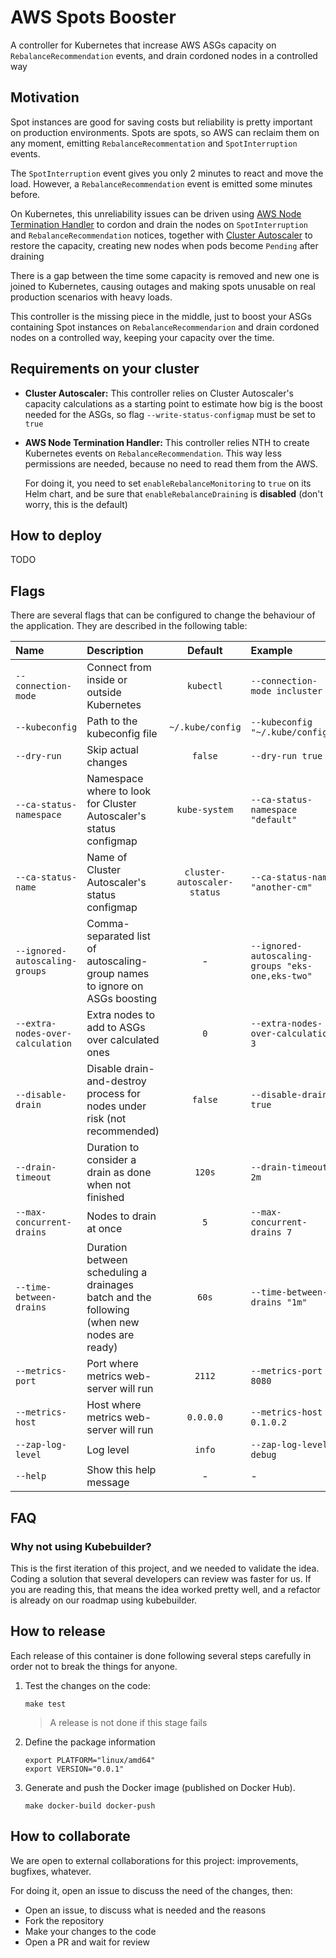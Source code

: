 # AWS Spots Booster

A controller for Kubernetes that increase AWS ASGs capacity on `RebalanceRecommendation` events, 
and drain cordoned nodes in a controlled way

## Motivation

Spot instances are good for saving costs but reliability is pretty important on production environments.
Spots are spots, so AWS can reclaim them on any moment, emitting `RebalanceRecommentation` and `SpotInterruption` events.

The `SpotInterruption` event gives you only 2 minutes to react and move the load. However, a `RebalanceRecommendation`
event is emitted some minutes before.

On Kubernetes, this unreliability issues can be driven using 
[AWS Node Termination Handler](https://github.com/aws/aws-node-termination-handler) to cordon and drain the nodes 
on `SpotInterruption` and `RebalanceRecommendation` notices, together with 
[Cluster Autoscaler](https://github.com/kubernetes/autoscaler/tree/master/cluster-autoscaler) to restore the capacity,
creating new nodes when pods become `Pending` after draining

There is a gap between the time some capacity is removed and new one is joined to Kubernetes, causing outages and making
spots unusable on real production scenarios with heavy loads.

This controller is the missing piece in the middle, just to boost your ASGs containing Spot instances on 
`RebalanceRecommendarion` and drain cordoned nodes on a controlled way, keeping your capacity over the time.

## Requirements on your cluster

- **Cluster Autoscaler:** This controller relies on Cluster Autoscaler's capacity calculations as a starting point
  to estimate how big is the boost needed for the ASGs, so flag `--write-status-configmap` must be set to `true`
    

- **AWS Node Termination Handler:** This controller relies NTH to create Kubernetes events on `RebalanceRecommendation`.
  This way less permissions are needed, because no need to read them from the AWS.

  For doing it, you need to set `enableRebalanceMonitoring` to `true` on its Helm chart, and be sure 
  that `enableRebalanceDraining` is **disabled** (don't worry, this is the default)

## How to deploy

TODO

## Flags

There are several flags that can be configured to change the behaviour of the
application. They are described in the following table:

| Name                             | Description                                                                                |           Default           | Example                                          |
|:---------------------------------|:-------------------------------------------------------------------------------------------|:---------------------------:|:-------------------------------------------------|
| `--connection-mode`              | Connect from inside or outside Kubernetes                                                  |          `kubectl`          | `--connection-mode incluster`                    |
| `--kubeconfig`                   | Path to the kubeconfig file                                                                |      `~/.kube/config`       | `--kubeconfig "~/.kube/config"`                  |
| `--dry-run`                      | Skip actual changes                                                                        |           `false`           | `--dry-run true`                                 |
| `--ca-status-namespace`          | Namespace where to look for Cluster Autoscaler's status configmap                          |        `kube-system`        | `--ca-status-namespace "default"`                |
| `--ca-status-name`               | Name of Cluster Autoscaler's status configmap                                              | `cluster-autoscaler-status` | `--ca-status-name "another-cm"`                  |
| `--ignored-autoscaling-groups`   | Comma-separated list of autoscaling-group names to ignore on ASGs boosting                 |              -              | `--ignored-autoscaling-groups "eks-one,eks-two"` |
| `--extra-nodes-over-calculation` | Extra nodes to add to ASGs over calculated ones                                            |             `0`             | `--extra-nodes-over-calculation 3`               |
| `--disable-drain`                | Disable drain-and-destroy process for nodes under risk (not recommended)                   |           `false`           | `--disable-drain true`                           |
| `--drain-timeout`                | Duration to consider a drain as done when not finished                                     |           `120s`            | `--drain-timeout 2m`                             |
| `--max-concurrent-drains`        | Nodes to drain at once                                                                     |             `5`             | `--max-concurrent-drains 7`                      |
| `--time-between-drains`          | Duration between scheduling a drainages batch and the following (when new nodes are ready) |            `60s`            | `--time-between-drains "1m"`                     |
| `--metrics-port`                 | Port where metrics web-server will run                                                     |           `2112`            | `--metrics-port 8080`                            |
| `--metrics-host`                 | Host where metrics web-server will run                                                     |          `0.0.0.0`          | `--metrics-host 0.1.0.2`                         |
| `--zap-log-level`                | Log level                                                                                  |           `info`            | `--zap-log-level debug`                          |
| `--help`                         | Show this help message                                                                     |              -              | -                                                |

## FAQ

### Why not using Kubebuilder?

This is the first iteration of this project, and we needed to validate the idea. Coding a solution that several
developers can review was faster for us. If you are reading this, that means the idea worked pretty well, 
and a refactor is already on our roadmap using kubebuilder.

## How to release

Each release of this container is done following several steps carefully in order not to break the things for anyone.

1. Test the changes on the code:

    ```console
    make test
    ```

   > A release is not done if this stage fails

2. Define the package information

    ```console
    export PLATFORM="linux/amd64"
    export VERSION="0.0.1"
    ```

3. Generate and push the Docker image (published on Docker Hub).

    ```console
    make docker-build docker-push
    ```

## How to collaborate

We are open to external collaborations for this project: improvements, bugfixes, whatever.

For doing it, open an issue to discuss the need of the changes, then:

- Open an issue, to discuss what is needed and the reasons
- Fork the repository
- Make your changes to the code
- Open a PR and wait for review
